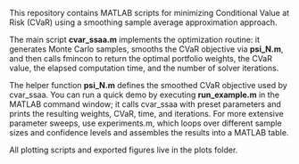 This repository contains MATLAB scripts for minimizing Conditional Value at Risk (CVaR) using a smoothing sample average approximation approach. 

The main script **cvar_ssaa.m** implements the optimization routine: it generates Monte Carlo samples, smooths the CVaR objective via **psi_N.m**, and then calls fmincon to return the optimal portfolio weights, the CVaR value, the elapsed computation time, and the number of solver iterations.

The helper function **psi_N.m** defines the smoothed CVaR objective used by cvar_ssaa. You can run a quick demo by executing **run_example.m** in the MATLAB command window; it calls cvar_ssaa with preset parameters and prints the resulting weights, CVaR, time, and iterations. For more extensive parameter sweeps, use experiments.m, which loops over different sample sizes and confidence levels and assembles the results into a MATLAB table.

All plotting scripts and exported figures live in the plots folder. 
